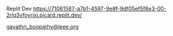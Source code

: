 Replit Dev
https://71061587-a7b1-4597-9e8f-9df05ef5f8e3-00-2rlq3vfoyrixj.picard.replit.dev/

gayathri_boopathy@ieee.org
